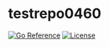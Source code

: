 # testrepo0460

[![Go Reference][pkgsitebadge]][pkgsite]
[![License][licensebadge]](LICENSE)

[licensebadge]: https://img.shields.io/github/license/seankhliao/testrepo0460.svg?style=flat-square
[pkgsitebadge]: https://pkg.go.dev/badge/go.seankhliao.com/testrepo0460.svg
[pkgsite]: https://pkg.go.dev/go.seankhliao.com/testrepo0460
